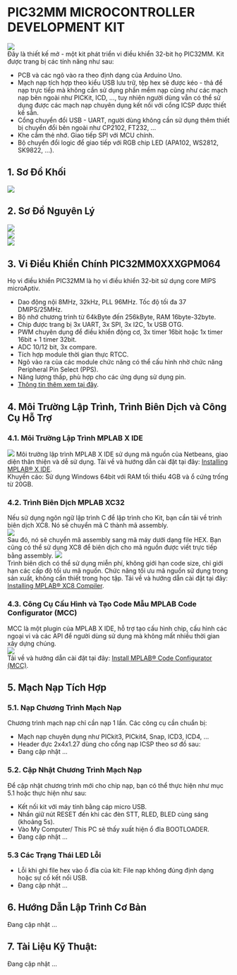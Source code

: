 # PIC32MM MICROCONTROLLER DEVELOPMENT KIT
![](https://github.com/sampidevkit/PIC32DevKit/blob/main/HW/Product/Picture/PIC32DevKit.png?raw=true)
<br/>Đây là thiết kế mở - một kit phát triển vi điều khiển 32-bit họ PIC32MM. Kit được trang bị các tính năng như sau:<br/>
* PCB và các ngõ vào ra theo định dạng của Arduino Uno.
* Mạch nạp tích hợp theo kiểu USB lưu trữ, tệp hex sẽ được kéo - thả để nạp trực tiếp mà không cần sử dụng phần mềm nạp cũng như các mạch nạp bên ngoài như PICKit, ICD, ..., tuy nhiên người dùng vẫn có thể sử dụng được các mạch nạp chuyên dụng kết nối với cổng ICSP được thiết kế sẵn.
* Cổng chuyển đổi USB - UART, người dùng không cần sử dụng thêm thiết bị chuyển đổi bên ngoài như CP2102, FT232, ...
* Khe cắm thẻ nhớ. Giao tiếp SPI với MCU chính.
* Bộ chuyển đổi logic để giao tiếp với RGB chip LED (APA102, WS2812, SK9822, ...). <br/>
## 1. Sơ Đồ Khối
![](https://github.com/sampidevkit/PIC32DevKit/blob/main/HW/Product/Picture/PIC32DevKit_001.png?raw=true)

## 2. Sơ Đồ Nguyên Lý
![](https://github.com/sampidevkit/PIC32DevKit/blob/main/HW/Product/Picture/PIC32DevKit_002.png?raw=true)
<br/>
![](https://github.com/sampidevkit/PIC32DevKit/blob/main/HW/Product/Picture/PIC32DevKit_003.png?raw=true)
<br/>
![](https://github.com/sampidevkit/PIC32DevKit/blob/main/HW/Product/Picture/PIC32DevKit_004.png?raw=true)

## 3. Vi Điều Khiển Chính PIC32MM0XXXGPM064
Họ vi điều khiển PIC32MM là họ vi điều khiển 32-bit sử dụng core MIPS microAptiv.<br/>
* Dao động nội 8MHz, 32kHz, PLL 96MHz. Tốc độ tối đa 37 DMIPS/25MHz.
* Bộ nhớ chương trình từ 64kByte đến 256kByte, RAM 16byte-32byte.
* Chip được trang bị 3x UART, 3x SPI, 3x I2C, 1x USB OTG.
* PWM chuyên dụng để điều khiển động cơ, 3x timer 16bit hoặc 1x timer 16bit + 1 timer 32bit.
* ADC 10/12 bit, 3x compare.
* Tích hợp module thời gian thực RTCC.
* Ngõ vào ra của các module chức năng có thể cấu hình nhờ chức năng Peripheral Pin Select (PPS).
* Năng lượng thấp, phù hợp cho các ứng dụng sử dụng pin.<br/>
* [Thông tin thêm xem tại đây](https://www.microchip.com/en-us/product/PIC32MM0256GPM064).

## 4. Môi Trường Lập Trình, Trình Biên Dịch và Công Cụ Hỗ Trợ

### 4.1. Môi Trường Lập Trình MPLAB X IDE
![](https://microchipdeveloper.com/local--files/mplabx:lesson1-7/mplabx-start-page.PNG)
Môi trường lập trình MPLAB X IDE sử dụng mã nguồn của Netbeans, giao diện thân thiện và dễ sử dụng. Tải về và hướng dẫn cài đặt tại đây: [Installing MPLAB® X IDE](https://microchipdeveloper.com/mplabx:installation). </br>
Khuyến cáo: Sử dụng Windows 64bit với RAM tối thiểu 4GB và ổ cứng trống từ 20GB.

### 4.2. Trình Biên Dịch MPLAB XC32
Nếu sử dụng ngôn ngữ lập trình C để lập trình cho Kit, bạn cần tải về trình biên dịch XC8. Nó sẽ chuyển mã C thành mã assembly. </br>
![](https://microchipdeveloper.com/local--files/mplabx:lesson1-4/CompilerWork2.png)
</br>Sau đó, nó sẽ chuyển mã assembly sang mã máy dưới dạng file HEX. Bạn cũng có thể sử dụng XC8 để biên dịch cho mã nguồn được viết trực tiếp bằng assembly. 
![](https://microchipdeveloper.com/local--files/mplabx:lesson1-4/HEXFile.png)
</br>Trình biên dịch có thể sử dụng miễn phí, không giới hạn code size, chỉ giới hạn các cấp độ tối ưu mã nguồn. Chức năng tối ưu mã nguồn sử dụng trong sản xuất, không cần thiết trong học tập. Tải về và hướng dẫn cài đặt tại đây: [Installing MPLAB® XC8 Compiler](https://microchipdeveloper.com/xc32:installation).

### 4.3. Công Cụ Cấu Hình và Tạo Code Mẫu MPLAB Code Configurator (MCC)
MCC là một plugin của MPLAB X IDE, hỗ trợ tạo cấu hình chip, cấu hình các ngoại vi và các API để người dùng sử dụng mà không mất nhiều thời gian xây dựng chúng. </br>
![](https://microchipdeveloper.com/local--files/mplabx:mcc/mccscreen.png)
</br>Tải về và hướng dẫn cài đặt tại đây: [Install MPLAB® Code Configurator (MCC)](https://microchipdeveloper.com/install:mcc).

## 5. Mạch Nạp Tích Hợp

### 5.1. Nạp Chương Trình Mạch Nạp
Chương trình mạch nạp chỉ cần nạp 1 lần. Các công cụ cần chuẩn bị: </br>
* Mạch nạp chuyên dụng như PICkit3, PICkit4, Snap, ICD3, ICD4, ...
* Header đực 2x4x1.27 dùng cho cổng nạp ICSP theo sơ đồ sau: </br>
* Đang cập nhật ...

### 5.2. Cập Nhật Chương Trình Mạch Nạp
Để cập nhật chương trình mới cho chip nạp, bạn có thể thực hiện như mục 5.1 hoặc thực hiện như sau: </br>
* Kết nối kit với máy tính bằng cáp micro USB.
* Nhấn giữ nút RESET đến khi các đèn STT, RLED, BLED cùng sáng (khoảng 5s).
* Vào My Computer/ This PC sẽ thấy xuất hiện ổ đĩa BOOTLOADER.
* Đang cập nhật ...

### 5.3 Các Trạng Thái LED Lỗi
* Lỗi khi ghi file hex vào ổ đĩa của kit: File nạp không đúng định dạng hoặc sự cố kết nối USB.
* Đang cập nhật ...

## 6. Hướng Dẫn Lập Trình Cơ Bản
Đang cập nhật ...

## 7. Tài Liệu Kỹ Thuật:
Đang cập nhật ...